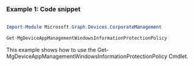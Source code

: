 ### Example 1: Code snippet

```powershell

Import-Module Microsoft.Graph.Devices.CorporateManagement

Get-MgDeviceAppManagementWindowsInformationProtectionPolicy

```
This example shows how to use the Get-MgDeviceAppManagementWindowsInformationProtectionPolicy Cmdlet.

